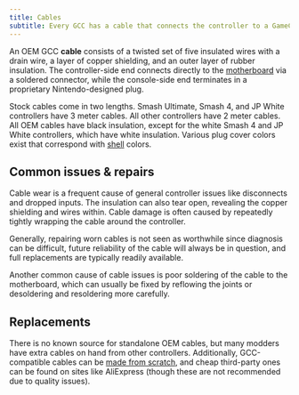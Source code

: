 ```yaml
---
title: Cables
subtitle: Every GCC has a cable that connects the controller to a GameCube, Wii, or PC (via a USB adapter).
---
```


An OEM GCC **cable** consists of a twisted set of five insulated wires with a drain wire, a layer of copper shielding, and an outer layer of rubber insulation. The controller-side end connects directly to the [motherboard](/boards) via a soldered connector, while the console-side end terminates in a proprietary Nintendo-designed plug.

Stock cables come in two lengths. Smash Ultimate, Smash 4, and JP White controllers have 3 meter cables. All other controllers have 2 meter cables. All OEM cables have black insulation, except for the white Smash 4 and JP White controllers, which have white insulation. Various plug cover colors exist that correspond with [shell](/shells) colors.

## Common issues & repairs

Cable wear is a frequent cause of general controller issues like disconnects and dropped inputs. The insulation can also tear open, revealing the copper shielding and wires within. Cable damage is often caused by repeatedly tightly wrapping the cable around the controller.

Generally, repairing worn cables is not seen as worthwhile since diagnosis can be difficult, future reliability of the cable will always be in question, and full replacements are typically readily available.

Another common cause of cable issues is poor soldering of the cable to the motherboard, which can usually be fixed by reflowing the joints or desoldering and resoldering more carefully.

## Replacements

There is no known source for standalone OEM cables, but many modders have extra cables on hand from other controllers. Additionally, GCC-compatible cables can be [made from scratch](/cables/mods/liquid), and cheap third-party ones can be found on sites like AliExpress (though these are not recommended due to quality issues).

